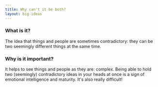 ```yaml
---
title: Why can't it be both?
layout: big-ideas
---
```


### What is it?

The idea that things and people are sometimes contradictory: they can be two seemingly different things at the same time.

### Why is it important?

It helps to see things and people as they are: complex. Being able to hold two (seemingly) contradictory ideas in your heads at once is a sign of emotional intelligence and maturity. It's also really difficult!